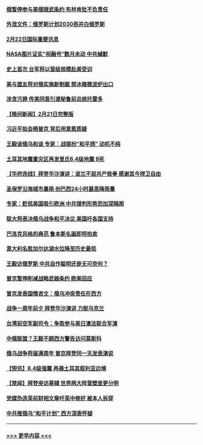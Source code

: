 #### [俄暂停参与美俄限武条约 布林肯批不负责任](../pages/prog202/a103654809.md?t=02222143) 
#### [外泄文件：俄罗斯计划2030吞并白俄罗斯](../pages/prog202/a103654862.md?t=02222143) 
#### [2月22日国际重要讯息](../pages/prog202/a103654874.md?t=02222143) 
#### [NASA图片证实“祝融号”数月未动 中共缄默](../pages/prog202/a103654868.md?t=02222143) 
#### [史上首次 台军将以营级规模赴美受训](../pages/prog202/a103654797.md?t=02222143) 
#### [美与盟友将对俄实施新制裁 禁冰箱微波炉出口](../pages/prog202/a103654770.md?t=02222143) 
#### [涉贪污罪 传美同意引渡秘鲁前总统托雷多](../pages/prog202/a103654759.md?t=02222143) 
#### [【晚间新闻】2月21日完整版](../pages/prog202/a103654651.md?t=02222143) 
#### [习近平拟会晤普京 背后用意惹质疑](../pages/prog202/a103654698.md?t=02222143) 
#### [王毅谈俄乌和谈 专家：战狼扮“和平鸽” 动机不纯](../pages/prog202/a103654668.md?t=02222143) 
#### [土耳其地震重灾区再发里氏6.4级地震 8死](../pages/prog202/a103654670.md?t=02222143) 
#### [【华府连线】拜登华沙演讲：波兰不屈共产铁拳 感谢其今捍卫自由](../pages/prog202/a103654663.md?t=02222143) 
#### [圣保罗沿海城市暴雨 创巴西24小时最高降雨量](../pages/prog202/a103654628.md?t=02222143) 
#### [专家：贬低美国吸引欧洲 中共错判形势恐加深隔阂](../pages/prog202/a103654595.md?t=02222143) 
#### [联大将表决俄乌战争和平决议 美国吁各国支持](../pages/prog202/a103654588.md?t=02222143) 
#### [巴洛克风格的典范 鲁本斯名画即将拍卖](../pages/prog202/a103654509.md?t=02222143) 
#### [意大利名胜加尔达湖水位降至历史最低](../pages/prog202/a103654504.md?t=02222143) 
#### [王毅访俄罗斯 中共自作聪明还是无可奈何？](../pages/prog202/a103654505.md?t=02222143) 
#### [普京暂停削减战略武器条约 欧美回应](../pages/prog202/a103654502.md?t=02222143) 
#### [普京发表国情咨文：俄乌冲突责任在西方](../pages/prog202/a103654500.md?t=02222143) 
#### [战争一周年前夕 拜登华沙演讲 力挺乌克兰](../pages/prog202/a103654501.md?t=02222143) 
#### [台湾前空军副司令：争取参与美日澳法联合军演](../pages/prog202/a103654311.md?t=02222143) 
#### [中俄联盟？王毅不顾西方警告访问莫斯科](../pages/prog202/a103654309.md?t=02222143) 
#### [俄乌战争将届满周年 普京拜登同一天发表演说](../pages/prog202/a103654307.md?t=02222143) 
#### [【短讯】6.4级强震 再袭土耳其叙利亚边境](../pages/prog202/a103654315.md?t=02222143) 
#### [【禁闻】拜登突访基辅 世界两大阵营壁垒更分明](../pages/prog202/a103654270.md?t=02222143) 
#### [党媒伪造英前财相文章吁英中修好 被本人拆穿](../pages/prog202/a103654249.md?t=02222143) 
#### [中共推俄乌“和平计划” 西方深表怀疑](../pages/prog202/a103654125.md?t=02222143) 

----
#### [ >>> 更早内容 <<< ](../indexes/prog202-earlier.md)
